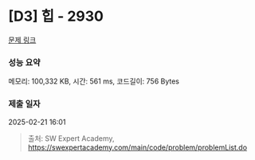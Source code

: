 # [D3] 힙 - 2930 

[문제 링크](https://swexpertacademy.com/main/code/problem/problemDetail.do?contestProbId=AV-Tj7ya3jYDFAXr) 

### 성능 요약

메모리: 100,332 KB, 시간: 561 ms, 코드길이: 756 Bytes

### 제출 일자

2025-02-21 16:01



> 출처: SW Expert Academy, https://swexpertacademy.com/main/code/problem/problemList.do